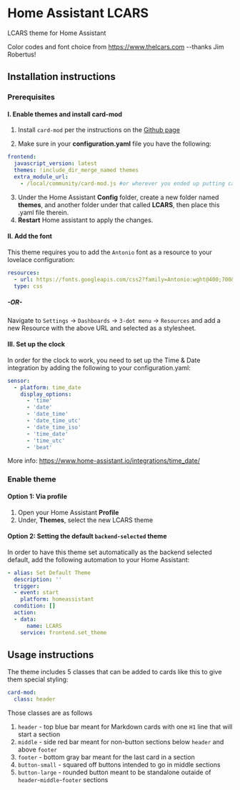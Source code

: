 # Home Assistant LCARS
LCARS theme for Home Assistant

Color codes and font choice from https://www.thelcars.com
    --thanks Jim Robertus!
    


## Installation instructions
### Prerequisites
#### I. Enable themes and install card-mod

1. Install `card-mod` per the instructions on the [Github page](https://github.com/thomasloven/lovelace-card-mod "card-mod")

2. Make sure in your **configuration.yaml** file you have the following:
```yaml
frontend:
  javascript_version: latest
  themes: !include_dir_merge_named themes
  extra_module_url:
    - /local/community/card-mod.js #or wherever you ended up putting card-mod.js
```
3. Under the Home Assistant **Config** folder, create a new folder named **themes**, and another folder under that called **LCARS**, then place this .yaml file therein. 
4. **Restart** Home assistant to apply the changes.

#### II. Add the font
This theme requires you to add the `Antonio` font as a resource to your lovelace configuration:
```yaml
resources:
  - url: https://fonts.googleapis.com/css2?family=Antonio:wght@400;700&display=swap
  type: css
```
##### -OR-
Navigate to `Settings` → `Dashboards` → `3-dot menu` → `Resources` and add a new Resource with the above URL and selected as a stylesheet.

#### III. Set up the clock
In order for the clock to work, you need to set up the Time & Date integration by adding the following to your configuration.yaml:
```yaml
sensor:
  - platform: time_date
    display_options:
      - 'time'
      - 'date'
      - 'date_time'
      - 'date_time_utc'
      - 'date_time_iso'
      - 'time_date'
      - 'time_utc'
      - 'beat'
```

More info:
https://www.home-assistant.io/integrations/time_date/

### Enable theme
#### Option 1: Via profile
1. Open your Home Assistant **Profile**
2. Under, **Themes**, select the new LCARS theme

#### Option 2: Setting the default `backend-selected` theme
In order to have this theme set automatically as the backend selected default, add the following automation to your Home Assistant:
```yaml
- alias: Set Default Theme
  description: ''
  trigger:
  - event: start
    platform: homeassistant
  condition: []
  action:
  - data:
      name: LCARS
    service: frontend.set_theme
```
## Usage instructions
The theme includes 5 classes that can be added to cards like this to give them special styling:
```yaml
card-mod:
  class: header
```
Those classes are as follows
1. `header` - top blue bar meant for Markdown cards with one `H1` line that will start a section
2. `middle` -  side red bar meant for non-button sections below `header` and above `footer`
3. `footer` - bottom gray bar meant for the last card in a section
4. `button-small` - squared off buttons intended to go in middle sections
5. `button-large` - rounded button meant to be standalone outaide of `header`-`middle`-`footer` sections
